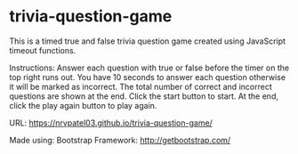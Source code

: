 # trivia-question-game
This is a timed true and false trivia question game created using JavaScript timeout functions.

Instructions:
Answer each question with true or false before the timer on the top right runs out. You have 10 seconds
to answer each question otherwise it will be marked as incorrect. The total number of correct and incorrect
questions are shown at the end. Click the start button to start. At the end, click the play again button to play
again.

URL: https://nrvpatel03.github.io/trivia-question-game/

Made using:
Bootstrap Framework:
http://getbootstrap.com/

